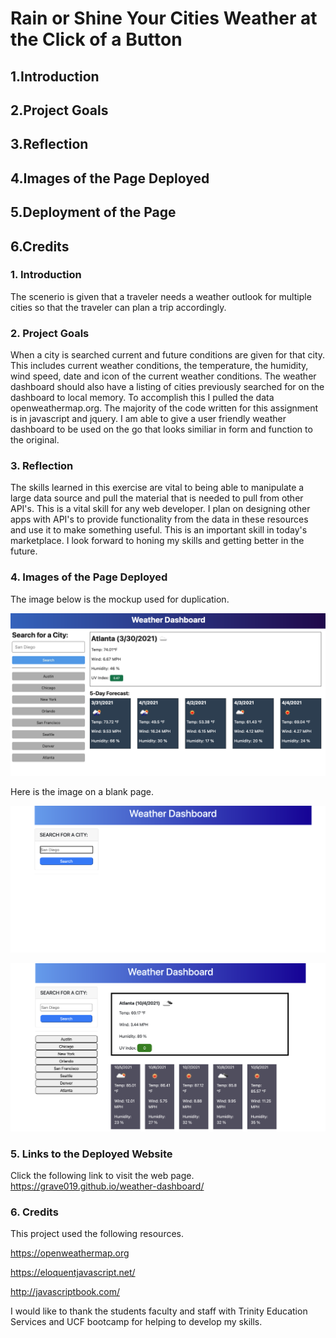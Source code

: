 # Rain or Shine Your Cities Weather at the Click of a Button

## 1.Introduction

## 2.Project Goals

## 3.Reflection

## 4.Images of the Page Deployed

## 5.Deployment of the Page

## 6.Credits

### 1. Introduction

The scenerio is given that a traveler needs a weather outlook for multiple cities so that the traveler can plan a trip accordingly.

### 2. Project Goals

When a city is searched current and future conditions are given for that city. This includes current weather conditions, the temperature, the humidity, wind speed, date and icon of the current weather conditions. The weather dashboard should also have a listing of cities previously searched for on the dashboard to local memory. To accomplish this I pulled the data openweathermap.org.  The majority of the code written for this assignment is in javascript and jquery. I am able to give a user friendly weather dashboard to be used on the go that looks similiar in form and function to the original.

### 3. Reflection

The skills learned in this exercise are vital to being able to manipulate a large data source and pull the material that is needed to pull from other API's. This is a vital skill for any web developer. I plan on designing other apps with API's to provide functionality from the data in these resources and use it to make something useful. This is an important skill in today's marketplace. I look forward to honing my skills and getting better in the future.

### 4. Images of the Page Deployed

The image below is the mockup used for duplication.

![image of weather dashboard mockup](./assets/images/06-server-side-apis-homework-demo.png)

Here is the image on a blank page.

![blank image of deployed page](assets/images/Screen%20Shot%202021-10-04%20at%208.02.11%20PM.png)

![image of of the same search criteria entered](assets/images/Screen%20Shot%202021-10-04%20at%208.04.51%20PM.png)

### 5. Links to the Deployed Website

Click the following link to visit the web page. https://grave019.github.io/weather-dashboard/

### 6. Credits

This project used the following resources.

https://openweathermap.org

https://eloquentjavascript.net/

http://javascriptbook.com/

I would like to thank the students faculty and staff with Trinity Education Services and UCF bootcamp for helping to develop my skills.